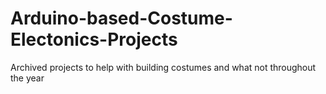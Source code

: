# Arduino-based-Costume-Electonics-Projects
Archived projects to help with building costumes and what not throughout the year
